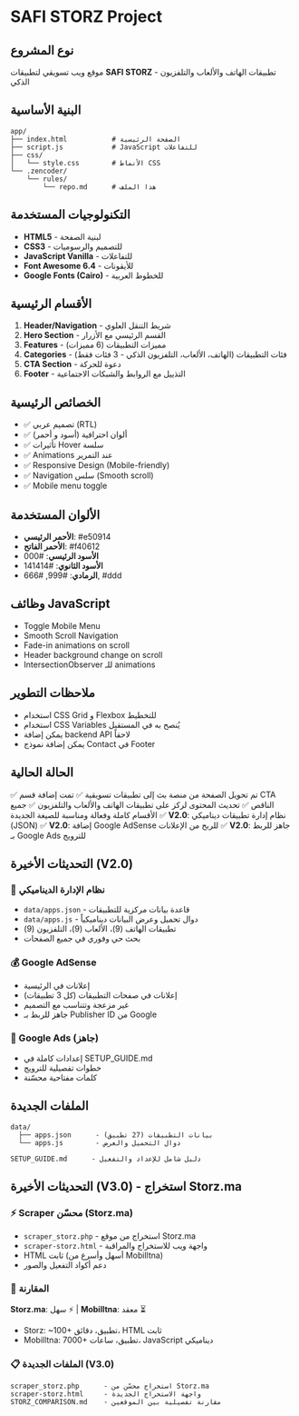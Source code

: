 # SAFI STORZ Project

## نوع المشروع
موقع ويب تسويقي لتطبيقات **SAFI STORZ** - تطبيقات الهاتف والألعاب والتلفزيون الذكي

## البنية الأساسية
```
app/
├── index.html           # الصفحة الرئيسية
├── script.js            # JavaScript للتفاعلات
├── css/
│   └── style.css        # الأنماط CSS
└── .zencoder/
    └── rules/
        └── repo.md      # هذا الملف
```

## التكنولوجيات المستخدمة
- **HTML5** - لبنية الصفحة
- **CSS3** - للتصميم والرسوميات
- **JavaScript Vanilla** - للتفاعلات
- **Font Awesome 6.4** - للأيقونات
- **Google Fonts (Cairo)** - للخطوط العربية

## الأقسام الرئيسية
1. **Header/Navigation** - شريط التنقل العلوي
2. **Hero Section** - القسم الرئيسي مع الأزرار
3. **Features** - مميزات التطبيقات (6 مميزات)
4. **Categories** - فئات التطبيقات (الهاتف، الألعاب، التلفزيون الذكي - 3 فئات فقط)
5. **CTA Section** - دعوة للحركة
6. **Footer** - التذييل مع الروابط والشبكات الاجتماعية

## الخصائص الرئيسية
- ✅ تصميم عربي (RTL)
- ✅ ألوان احترافية (أسود و أحمر)
- ✅ تأثيرات Hover سلسة
- ✅ Animations عند التمرير
- ✅ Responsive Design (Mobile-friendly)
- ✅ Navigation سلس (Smooth scroll)
- ✅ Mobile menu toggle

## الألوان المستخدمة
- **الأحمر الرئيسي**: #e50914
- **الأحمر الفاتح**: #f40612
- **الأسود الرئيسي**: #000
- **الأسود الثانوي**: #141414
- **الرمادي**: #999, #666, #ddd

## وظائف JavaScript
- Toggle Mobile Menu
- Smooth Scroll Navigation
- Fade-in animations on scroll
- Header background change on scroll
- IntersectionObserver للـ animations

## ملاحظات التطوير
- استخدام CSS Grid و Flexbox للتخطيط
- استخدام CSS Variables يُنصح به في المستقبل
- يمكن إضافة backend API لاحقاً
- يمكن إضافة نموذج Contact في Footer

## الحالة الحالية
✅ تم تحويل الصفحة من منصة بث إلى تطبيقات تسويقية
✅ تمت إضافة قسم CTA الناقص
✅ تحديث المحتوى لركز على تطبيقات الهاتف والألعاب والتلفزيون
✅ جميع الأقسام كاملة وفعالة ومناسبة للصيغة الجديدة
✅ **V2.0**: نظام إدارة تطبيقات ديناميكي (JSON)
✅ **V2.0**: إضافة Google AdSense للربح من الإعلانات
✅ **V2.0**: جاهز للربط بـ Google Ads للترويج

## التحديثات الأخيرة (V2.0)

### 🎯 نظام الإدارة الديناميكي
- `data/apps.json` - قاعدة بيانات مركزية للتطبيقات
- `data/apps.js` - دوال تحميل وعرض البيانات ديناميكياً
- تطبيقات الهاتف (9)، الألعاب (9)، التلفزيون (9)
- بحث حي وفوري في جميع الصفحات

### 💰 Google AdSense
- إعلانات في الرئيسية
- إعلانات في صفحات التطبيقات (كل 3 تطبيقات)
- غير مزعجة وتتناسب مع التصميم
- جاهز للربط بـ Publisher ID من Google

### 📢 Google Ads (جاهز)
- إعدادات كاملة في SETUP_GUIDE.md
- خطوات تفصيلية للترويج
- كلمات مفتاحية محسّنة

## الملفات الجديدة
```
data/
  ├── apps.json      - بيانات التطبيقات (27 تطبيق)
  └── apps.js        - دوال التحميل والعرض

SETUP_GUIDE.md      - دليل شامل للإعداد والتفعيل
```

## التحديثات الأخيرة (V3.0) - استخراج Storz.ma

### ⚡ Scraper محسّن (Storz.ma)
- `scraper_storz.php` - استخراج من موقع Storz.ma
- `scraper-storz.html` - واجهة ويب للاستخراج والمراقبة
- HTML ثابت (أسهل وأسرع من Mobilltna)
- دعم أكواد التفعيل والصور

### 🎯 المقارنة
**Storz.ma**: سهل ⚡ | **Mobilltna**: معقد ⏳
- Storz: ~100+ تطبيق، دقائق، HTML ثابت
- Mobilltna: 7000+ تطبيق، ساعات، JavaScript ديناميكي

### 📋 الملفات الجديدة (V3.0)
```
scraper_storz.php      - استخراج محسّن من Storz.ma
scraper-storz.html     - واجهة الاستخراج الجديدة
STORZ_COMPARISON.md    - مقارنة تفصيلية بين الموقعين
```